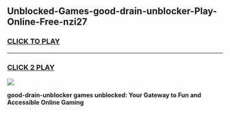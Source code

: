 
## Unblocked-Games-good-drain-unblocker-Play-Online-Free-nzi27
<h3>
<a href="https://premium76.site?title=good-drain-unblocker&ref=26A">CLICK TO PLAY</a></h3>
<hr>

<h3>
<a href="https://premium76.site?title=good-drain-unblocker&ref=26A">CLICK 2 PLAY</a>
  
</h3>

<a href="https://premium76.site?title=good-drain-unblocker&ref=26A"><img src="https://clearcache.store/games.png"></a>


**good-drain-unblocker games unblocked: Your Gateway to Fun and Accessible Online Gaming**
